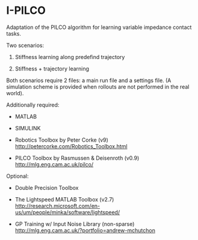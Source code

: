 # I-PILCO

Adaptation of the PILCO algorithm for learning variable impedance contact tasks.

Two scenarios:

1) Stiffness learning along predefind trajectory

2) Stiffness + trajectory learning

Both scenarios require 2 files: a main run file and a settings file.
(A simulation scheme is provided when rollouts are not performed in the real world).


Additionally required:
- MATLAB 

- SIMULINK

- Robotics Toolbox by Peter Corke   (v9)
http://petercorke.com/Robotics_Toolbox.html

- PILCO Toolbox by Rasmussen & Deisenroth   (v0.9)
http://mlg.eng.cam.ac.uk/pilco/

Optional:
- Double Precision Toolbox

- The Lightspeed MATLAB Toolbox   (v2.7)
http://research.microsoft.com/en-us/um/people/minka/software/lightspeed/

- GP Training w/ Input Noise Library (non-sparse)
http://mlg.eng.cam.ac.uk/?portfolio=andrew-mchutchon
